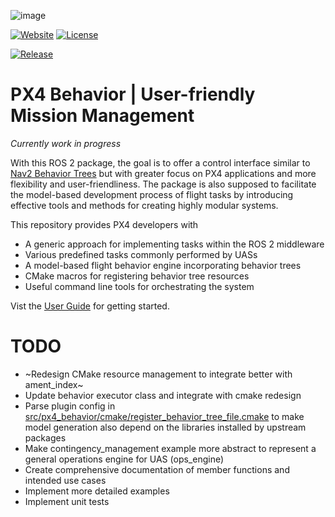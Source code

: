 ![image](https://github.com/robin-mueller/px4-behavior-docs/blob/master/public/logo-wo-bg.png)

[![Website](https://img.shields.io/website?url=https://robin-mueller.github.io/px4-behavior-docs/)](https://robin-mueller.github.io/px4-behavior-docs/)
[![License](https://img.shields.io/github/license/robin-mueller/px4-behavior?color=blue)](https://www.apache.org/licenses/LICENSE-2.0)

[![Release](https://img.shields.io/github/v/release/robin-mueller/px4-behavior)](https://github.com/robin-mueller/px4-behavior/releases)

# PX4 Behavior | User-friendly Mission Management

*Currently work in progress*

With this ROS 2 package, the goal is to offer a control interface similar to [Nav2 Behavior Trees](https://docs.nav2.org/behavior_trees/index.html) but with greater focus on PX4 applications and more flexibility and user-friendliness. The package is also supposed to facilitate the model-based development process of flight tasks by introducing effective tools and methods for creating highly modular systems.

This repository provides PX4 developers with
- A generic approach for implementing tasks within the ROS 2 middleware
- Various predefined tasks commonly performed by UASs
- A model-based flight behavior engine incorporating behavior trees
- CMake macros for registering behavior tree resources
- Useful command line tools for orchestrating the system

Vist the [User Guide](https://robin-mueller.github.io/px4-behavior-docs/welcome/) for getting started.

# TODO

- ~Redesign CMake resource management to integrate better with ament_index~
- Update behavior executor class and integrate with cmake redesign
- Parse plugin config in [src/px4_behavior/cmake/register_behavior_tree_file.cmake]() to make model generation also depend on the libraries installed by upstream packages
- Make contingency_management example more abstract to represent a general operations engine for UAS (ops_engine)
- Create comprehensive documentation of member functions and intended use cases
- Implement more detailed examples
- Implement unit tests
